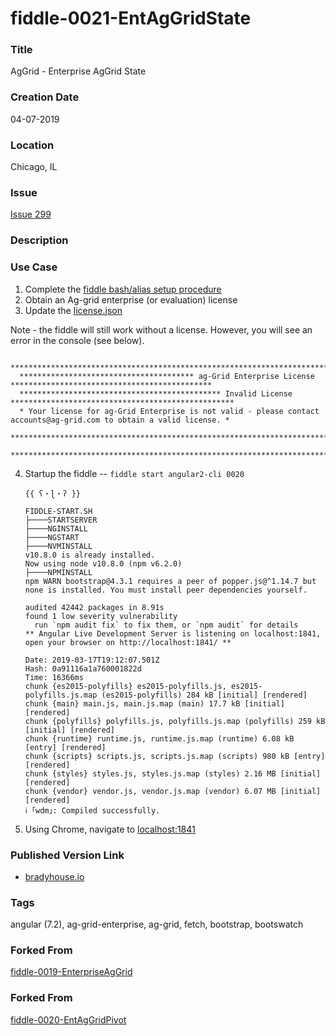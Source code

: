 fiddle-0021-EntAgGridState
======


### Title

AgGrid - Enterprise AgGrid State


### Creation Date

04-07-2019


### Location

Chicago, IL


### Issue

[Issue 299](https://github.com/bradyhouse/house/issues/299)


### Description




### Use Case

1.  Complete the [fiddle bash/alias setup procedure](https://github.com/bradyhouse/house/wiki/Setup-(Mac-OS))
2.  Obtain an Ag-grid enterprise (or evaluation) license
3.  Update the [license.json](license.json)


Note - the fiddle will still work without a license.  However, you will see an error in the console (see below).

      ****************************************************************************************************************
      *************************************** ag-Grid Enterprise License *********************************************
      ********************************************* Invalid License **************************************************
      * Your license for ag-Grid Enterprise is not valid - please contact accounts@ag-grid.com to obtain a valid license. *
      ****************************************************************************************************************
      ****************************************************************************************************************

4.  Startup the fiddle -- `fiddle start angular2-cli 0020` 

        {{ ʕ・ɭ・ʔ }}
        
        FIDDLE-START.SH
        ├────STARTSERVER
        ├────NGINSTALL
        ├────NGSTART
        ├────NVMINSTALL
        v10.8.0 is already installed.
        Now using node v10.8.0 (npm v6.2.0)
        ├────NPMINSTALL
        npm WARN bootstrap@4.3.1 requires a peer of popper.js@^1.14.7 but none is installed. You must install peer dependencies yourself.
        
        audited 42442 packages in 8.91s
        found 1 low severity vulnerability
          run `npm audit fix` to fix them, or `npm audit` for details
        ** Angular Live Development Server is listening on localhost:1841, open your browser on http://localhost:1841/ **
        
        Date: 2019-03-17T19:12:07.501Z
        Hash: 0a91116a1a760001822d
        Time: 16366ms
        chunk {es2015-polyfills} es2015-polyfills.js, es2015-polyfills.js.map (es2015-polyfills) 284 kB [initial] [rendered]
        chunk {main} main.js, main.js.map (main) 17.7 kB [initial] [rendered]
        chunk {polyfills} polyfills.js, polyfills.js.map (polyfills) 259 kB [initial] [rendered]
        chunk {runtime} runtime.js, runtime.js.map (runtime) 6.08 kB [entry] [rendered]
        chunk {scripts} scripts.js, scripts.js.map (scripts) 980 kB [entry] [rendered]
        chunk {styles} styles.js, styles.js.map (styles) 2.16 MB [initial] [rendered]
        chunk {vendor} vendor.js, vendor.js.map (vendor) 6.07 MB [initial] [rendered]
        ℹ ｢wdm｣: Compiled successfully.
      

5.  Using Chrome, navigate to [localhost:1841](http://localhost:1841)
      
            
### Published Version Link

* [bradyhouse.io](http://bradyhouse.github.io/jquery/fiddle-0021-EntAgGridState/index.html)



### Tags

angular (7.2), ag-grid-enterprise, ag-grid, fetch, bootstrap, bootswatch



### Forked From

[fiddle-0019-EnterpriseAgGrid](../fiddle-0019-EnterpriseAgGrid)


### Forked From

[fiddle-0020-EntAgGridPivot](../fiddle-0020-EntAgGridPivot)
